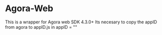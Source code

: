 # Agora-Web
This is a wrapper for Agora web SDK 4.3.0+
Its necesary to copy the appID from agora to appID.js in appID = ""
